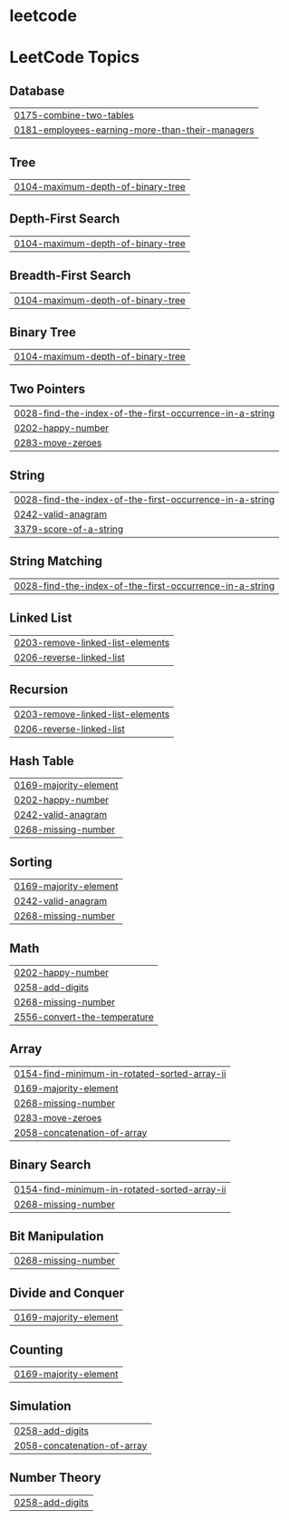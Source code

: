 # leetcode
<!---LeetCode Topics Start-->
# LeetCode Topics
## Database
|  |
| ------- |
| [0175-combine-two-tables](https://github.com/sinan742/leetcode/tree/master/0175-combine-two-tables) |
| [0181-employees-earning-more-than-their-managers](https://github.com/sinan742/leetcode/tree/master/0181-employees-earning-more-than-their-managers) |
## Tree
|  |
| ------- |
| [0104-maximum-depth-of-binary-tree](https://github.com/sinan742/leetcode/tree/master/0104-maximum-depth-of-binary-tree) |
## Depth-First Search
|  |
| ------- |
| [0104-maximum-depth-of-binary-tree](https://github.com/sinan742/leetcode/tree/master/0104-maximum-depth-of-binary-tree) |
## Breadth-First Search
|  |
| ------- |
| [0104-maximum-depth-of-binary-tree](https://github.com/sinan742/leetcode/tree/master/0104-maximum-depth-of-binary-tree) |
## Binary Tree
|  |
| ------- |
| [0104-maximum-depth-of-binary-tree](https://github.com/sinan742/leetcode/tree/master/0104-maximum-depth-of-binary-tree) |
## Two Pointers
|  |
| ------- |
| [0028-find-the-index-of-the-first-occurrence-in-a-string](https://github.com/sinan742/leetcode/tree/master/0028-find-the-index-of-the-first-occurrence-in-a-string) |
| [0202-happy-number](https://github.com/sinan742/leetcode/tree/master/0202-happy-number) |
| [0283-move-zeroes](https://github.com/sinan742/leetcode/tree/master/0283-move-zeroes) |
## String
|  |
| ------- |
| [0028-find-the-index-of-the-first-occurrence-in-a-string](https://github.com/sinan742/leetcode/tree/master/0028-find-the-index-of-the-first-occurrence-in-a-string) |
| [0242-valid-anagram](https://github.com/sinan742/leetcode/tree/master/0242-valid-anagram) |
| [3379-score-of-a-string](https://github.com/sinan742/leetcode/tree/master/3379-score-of-a-string) |
## String Matching
|  |
| ------- |
| [0028-find-the-index-of-the-first-occurrence-in-a-string](https://github.com/sinan742/leetcode/tree/master/0028-find-the-index-of-the-first-occurrence-in-a-string) |
## Linked List
|  |
| ------- |
| [0203-remove-linked-list-elements](https://github.com/sinan742/leetcode/tree/master/0203-remove-linked-list-elements) |
| [0206-reverse-linked-list](https://github.com/sinan742/leetcode/tree/master/0206-reverse-linked-list) |
## Recursion
|  |
| ------- |
| [0203-remove-linked-list-elements](https://github.com/sinan742/leetcode/tree/master/0203-remove-linked-list-elements) |
| [0206-reverse-linked-list](https://github.com/sinan742/leetcode/tree/master/0206-reverse-linked-list) |
## Hash Table
|  |
| ------- |
| [0169-majority-element](https://github.com/sinan742/leetcode/tree/master/0169-majority-element) |
| [0202-happy-number](https://github.com/sinan742/leetcode/tree/master/0202-happy-number) |
| [0242-valid-anagram](https://github.com/sinan742/leetcode/tree/master/0242-valid-anagram) |
| [0268-missing-number](https://github.com/sinan742/leetcode/tree/master/0268-missing-number) |
## Sorting
|  |
| ------- |
| [0169-majority-element](https://github.com/sinan742/leetcode/tree/master/0169-majority-element) |
| [0242-valid-anagram](https://github.com/sinan742/leetcode/tree/master/0242-valid-anagram) |
| [0268-missing-number](https://github.com/sinan742/leetcode/tree/master/0268-missing-number) |
## Math
|  |
| ------- |
| [0202-happy-number](https://github.com/sinan742/leetcode/tree/master/0202-happy-number) |
| [0258-add-digits](https://github.com/sinan742/leetcode/tree/master/0258-add-digits) |
| [0268-missing-number](https://github.com/sinan742/leetcode/tree/master/0268-missing-number) |
| [2556-convert-the-temperature](https://github.com/sinan742/leetcode/tree/master/2556-convert-the-temperature) |
## Array
|  |
| ------- |
| [0154-find-minimum-in-rotated-sorted-array-ii](https://github.com/sinan742/leetcode/tree/master/0154-find-minimum-in-rotated-sorted-array-ii) |
| [0169-majority-element](https://github.com/sinan742/leetcode/tree/master/0169-majority-element) |
| [0268-missing-number](https://github.com/sinan742/leetcode/tree/master/0268-missing-number) |
| [0283-move-zeroes](https://github.com/sinan742/leetcode/tree/master/0283-move-zeroes) |
| [2058-concatenation-of-array](https://github.com/sinan742/leetcode/tree/master/2058-concatenation-of-array) |
## Binary Search
|  |
| ------- |
| [0154-find-minimum-in-rotated-sorted-array-ii](https://github.com/sinan742/leetcode/tree/master/0154-find-minimum-in-rotated-sorted-array-ii) |
| [0268-missing-number](https://github.com/sinan742/leetcode/tree/master/0268-missing-number) |
## Bit Manipulation
|  |
| ------- |
| [0268-missing-number](https://github.com/sinan742/leetcode/tree/master/0268-missing-number) |
## Divide and Conquer
|  |
| ------- |
| [0169-majority-element](https://github.com/sinan742/leetcode/tree/master/0169-majority-element) |
## Counting
|  |
| ------- |
| [0169-majority-element](https://github.com/sinan742/leetcode/tree/master/0169-majority-element) |
## Simulation
|  |
| ------- |
| [0258-add-digits](https://github.com/sinan742/leetcode/tree/master/0258-add-digits) |
| [2058-concatenation-of-array](https://github.com/sinan742/leetcode/tree/master/2058-concatenation-of-array) |
## Number Theory
|  |
| ------- |
| [0258-add-digits](https://github.com/sinan742/leetcode/tree/master/0258-add-digits) |
<!---LeetCode Topics End-->